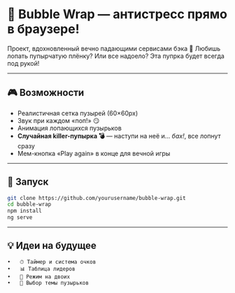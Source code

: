 # 🫧 Bubble Wrap — антистресс прямо в браузере!

Проект, вдохновленный вечно падающими сервисами бэка 🤪
Любишь лопать пупырчатую плёнку?  Или все надоело?
Эта пупрка будет всегда под рукой!

---

## 🎮 Возможности

- Реалистичная сетка пузырей (60×60px)
- Звук при каждом «поп!» 😏
- Анимация лопающихся пузырьков
- **Случайная killer-пупырка 💣** — наступи на неё и... *бах!*, все лопнут сразу
- Мем-кнопка «Play again» в конце  для вечной игры

---

## 🚀 Запуск

```bash
git clone https://github.com/yourusername/bubble-wrap.git
cd bubble-wrap
npm install
ng serve
```

---

## 💡 Идеи на будущее
	•	⏱ Таймер и система очков
	•	📊 Таблица лидеров
	•	👯 Режим на двоих
	•	🎨 Выбор темы пузырьков